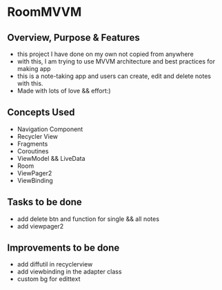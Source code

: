 # RoomMVVM

## Overview, Purpose & Features
- this project I have done on my own not copied from anywhere
- with this, I am trying to use MVVM architecture and best practices for making app
- this is a note-taking app and users can create, edit and delete notes with this.
- Made with lots of love && effort:)

## Concepts Used
- Navigation Component
- Recycler View
- Fragments
- Coroutines
- ViewModel && LiveData
- Room
- ViewPager2
- ViewBinding

## Tasks to be done
- add delete btn and function for single && all notes
- add viewpager2

## Improvements to be done
- add diffutil in recyclerview
- add viewbinding in the adapter class
- custom bg for edittext

